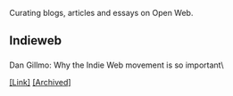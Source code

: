 Curating blogs, articles and essays on Open Web.

## Indieweb

###

Dan Gillmo: Why the Indie Web movement is so important\

[[Link]](http://dangillmor.com/2014/04/25/indie-web-important/) [[Archived]](https://web.archive.org/web/20140501034825/http://dangillmor.com/2014/04/25/indie-web-important/)
